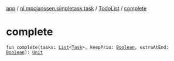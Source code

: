[app](../../index.md) / [nl.mpcjanssen.simpletask.task](../index.md) / [TodoList](index.md) / [complete](.)

# complete

`fun complete(tasks: `[`List`](https://kotlinlang.org/api/latest/jvm/stdlib/kotlin.collections/-list/index.html)`<`[`Task`](../-task/index.md)`>, keepPrio: `[`Boolean`](https://kotlinlang.org/api/latest/jvm/stdlib/kotlin/-boolean/index.html)`, extraAtEnd: `[`Boolean`](https://kotlinlang.org/api/latest/jvm/stdlib/kotlin/-boolean/index.html)`): `[`Unit`](https://kotlinlang.org/api/latest/jvm/stdlib/kotlin/-unit/index.html)